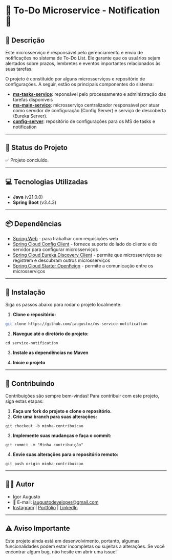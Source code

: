 # 📝 **To-Do Microservice - Notification** 📝

## 📜 **Descrição**

Este microsserviço é responsável pelo gerenciamento e envio de notificações no sistema de To-Do List. Ele garante que os usuários sejam alertados sobre prazos, lembretes e eventos importantes relacionados às suas tarefas.

O projeto é constituído por alguns microsserviços e repositório de configuraçöes. A seguir, estão os principais componentes do sistema:

- **[ms-tasks-service](https://github.com/iaugustoz/ms-tasks-service)**: reponsável pelo processamento e administração das tarefas disponíveis
- **[ms-main-service](https://github.com/iaugustoz/ms-main-service/)**: microsserviço centralizador responsável por atuar como servidor de configuração (Config Server) e serviço de descoberta (Eureka Server).
- **[config-server](https://github.com/iaugustoz/config-server/)**: repositório de configurações para os MS de tasks e notification

---

## 🚀 **Status do Projeto**

✅ Projeto concluído.

---

## 💻 **Tecnologias Utilizadas**

- **Java** (v21.0.0)
- **Spring Boot** (v3.4.3)

---

## 📦 **Dependências**

- [Spring Web](https://mvnrepository.com/artifact/org.springframework.boot/spring-boot-starter-web) - para trabalhar com requisições web
- [Spring Cloud Config Client](https://mvnrepository.com/artifact/org.springframework.cloud/spring-cloud-starter-config) - fornece suporte do lado do cliente e do servidor para configurar microsserviços
- [Spring Cloud Eureka Discovery Client](https://mvnrepository.com/artifact/org.springframework.cloud/spring-cloud-starter-netflix-eureka-client) - permite que microsserviços se registrem e descubram outros microsserviços
- [Spring Cloud Starter OpenFeign](https://mvnrepository.com/artifact/org.springframework.cloud/spring-cloud-starter-openfeign) - permite a comunicação entre os microsserviços

---

## 🔧 **Instalação**

Siga os passos abaixo para rodar o projeto localmente:

1. **Clone o repositório:**

```bash
git clone https://github.com/iaugustoz/ms-service-notification
```

2. **Navegue até o diretório do projeto:**

```
cd service-notification
```

3. **Instale as dependências no Maven**

4. **Inicie o projeto**

---

## 🤝 Contribuindo

Contribuições são sempre bem-vindas! Para contribuir com este projeto, siga estas etapas:

1. **Faça um fork do projeto e clone o repositório.**
2. **Crie uma branch para suas alterações:**

```
git checkout -b minha-contribuicao
```

3. **Implemente suas mudanças e faça o commit:**

```
git commit -m "Minha contribuição"
```

4. **Envie suas alterações para o repositório remoto:**

```
git push origin minha-contribuicao
```

---

## 👨‍💻 Autor

- Igor Augusto
- 📧 E-mail: iaugustodeveloper@gmail.com
- [Instagram](https://www.instagram.com/iaugusto__/) | [Portfólio](https://iaugusto.vercel.app/) | [LinkedIn](https://www.linkedin.com/in/igorbrz/)

---

## ⚠️ Aviso Importante

Este projeto ainda está em desenvolvimento, portanto, algumas funcionalidades podem estar incompletas ou sujeitas a alterações. Se você encontrar algum bug, não hesite em abrir uma issue!
